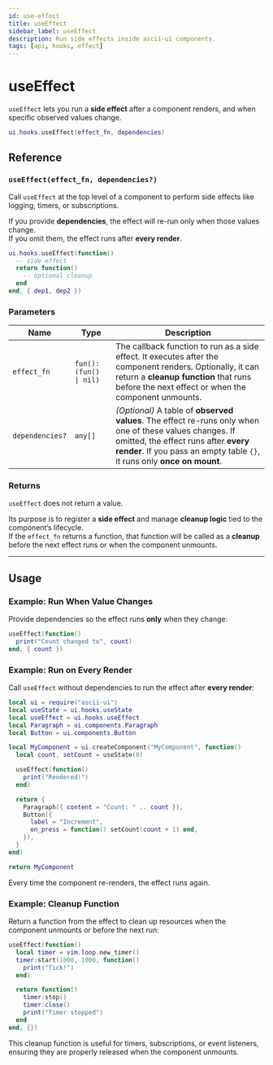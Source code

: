 ```yaml
---
id: use-effect
title: useEffect
sidebar_label: useEffect
description: Run side effects inside ascii-ui components.
tags: [api, hooks, effect]
---
```


# useEffect

`useEffect` lets you run a **side effect** after a component renders, and when specific observed values change.

```lua
ui.hooks.useEffect(effect_fn, dependencies)
```

## Reference

### `useEffect(effect_fn, dependencies?)`

Call `useEffect` at the top level of a component to perform side effects like logging, timers, or subscriptions.

If you provide **dependencies**, the effect will re-run only when those values change.  
If you omit them, the effect runs after **every render**.

```lua
ui.hooks.useEffect(function()
  -- side effect
  return function()
    -- optional cleanup
  end
end, { dep1, dep2 })
```

### Parameters

| Name | Type | Description |
|------|------|--------------|
| `effect_fn` | `fun(): (fun() \| nil)` | The callback function to run as a side effect. It executes after the component renders. Optionally, it can return a **cleanup function** that runs before the next effect or when the component unmounts. |
| `dependencies?` | `any[]` | *(Optional)* A table of **observed values**. The effect re-runs only when one of these values changes. If omitted, the effect runs after **every render**. If you pass an empty table `{}`, it runs only **once on mount**. |

### Returns

`useEffect` does not return a value.

Its purpose is to register a **side effect** and manage **cleanup logic** tied to the component’s lifecycle.  
If the `effect_fn` returns a function, that function will be called as a **cleanup** before the next effect runs or when the component unmounts.

---

## Usage

### Example: Run When Value Changes

Provide dependencies so the effect runs **only** when they change:

```lua
useEffect(function()
  print("Count changed to", count)
end, { count })
```

### Example: Run on Every Render

Call `useEffect` without dependencies to run the effect after **every render**:

```lua
local ui = require("ascii-ui")
local useState = ui.hooks.useState
local useEffect = ui.hooks.useEffect
local Paragraph = ui.components.Paragraph
local Button = ui.components.Button

local MyComponent = ui.createComponent("MyComponent", function()
  local count, setCount = useState(0)

  useEffect(function()
    print("Rendered!")
  end)

  return {
    Paragraph({ content = "Count: " .. count }),
    Button({
      label = "Increment",
      on_press = function() setCount(count + 1) end,
    }),
  }
end)

return MyComponent
```

Every time the component re-renders, the effect runs again.

### Example: Cleanup Function

Return a function from the effect to clean up resources when the component unmounts or before the next run:

```lua
useEffect(function()
  local timer = vim.loop.new_timer()
  timer:start(1000, 1000, function()
    print("Tick!")
  end)

  return function()
    timer:stop()
    timer:close()
    print("Timer stopped")
  end
end, {})
```

This cleanup function is useful for timers, subscriptions, or event listeners, ensuring they are properly released when the component unmounts.
